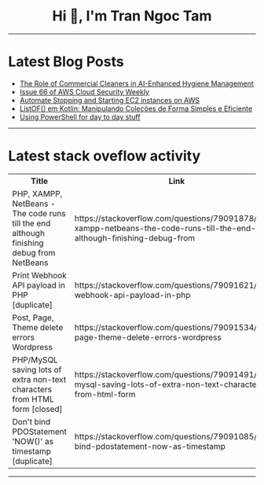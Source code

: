 <h1 align="center">Hi 👋, I'm Tran Ngoc Tam</h1>

---

# Latest Blog Posts 
<!-- BLOG-POST-LIST:START -->
- [The Role of Commercial Cleaners in AI-Enhanced Hygiene Management](https://dev.to/luke_leech_e6bebf0dcc50d6/the-role-of-commercial-cleaners-in-ai-enhanced-hygiene-management-54ma)
- [Issue 66 of AWS Cloud Security Weekly](https://dev.to/aws-builders/issue-66-of-aws-cloud-security-weekly-4h7h)
- [Automate Stopping and Starting EC2 instances on AWS](https://dev.to/sammy_cloud/automate-stopping-and-starting-ec2-instances-on-aws-490g)
- [ListOF&lpar;&rpar; em Kotlin: Manipulando Coleções de Forma Simples e Eficiente](https://dev.to/maximiliano/listof-em-kotlin-manipulando-colecoes-de-forma-simples-e-eficiente-3lbp)
- [Using PowerShell for day to day stuff](https://dev.to/tallesl/using-powershell-for-day-to-day-stuff-hb8)
<!-- BLOG-POST-LIST:END -->

---

# Latest stack oveflow activity
<table>
  <tr><th>Title</th><th>Link</th></tr>
  <!-- STACKOVERFLOW:START --><tr><td>PHP, XAMPP, NetBeans - The code runs till the end although finishing debug from NetBeans</td><td>https://stackoverflow.com/questions/79091878/php-xampp-netbeans-the-code-runs-till-the-end-although-finishing-debug-from</td></tr><tr><td>Print Webhook API payload in PHP [duplicate]</td><td>https://stackoverflow.com/questions/79091621/print-webhook-api-payload-in-php</td></tr><tr><td>Post, Page, Theme delete errors Wordpress</td><td>https://stackoverflow.com/questions/79091534/post-page-theme-delete-errors-wordpress</td></tr><tr><td>PHP/MySQL saving lots of extra non-text characters from HTML form [closed]</td><td>https://stackoverflow.com/questions/79091491/php-mysql-saving-lots-of-extra-non-text-characters-from-html-form</td></tr><tr><td>Don&#39;t bind PDOStatement &#39;NOW&lpar;&rpar;&#39; as timestamp [duplicate]</td><td>https://stackoverflow.com/questions/79091085/dont-bind-pdostatement-now-as-timestamp</td></tr><!-- STACKOVERFLOW:END -->
</table>

---


